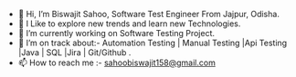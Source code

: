 - 👋 Hi, I’m Biswajit Sahoo, Software Test Engineer From Jajpur, Odisha.
- 👀 I Like to explore new trends and learn new Technologies.
- 🌱 I’m currently working on Software Testing Project.
- 💞️ I’m on track about:- Automation Testing | Manual Testing |Api Testing |Java | SQL |Jira | Git/Github .
- 📫 How to reach me :- sahoobiswajit158@gmail.com

<!---
Biswajit483/Biswajit483 is a ✨ special ✨ repository because its `README.md` (this file) appears on your GitHub profile.
You can click the Preview link to take a look at your changes.
--->

